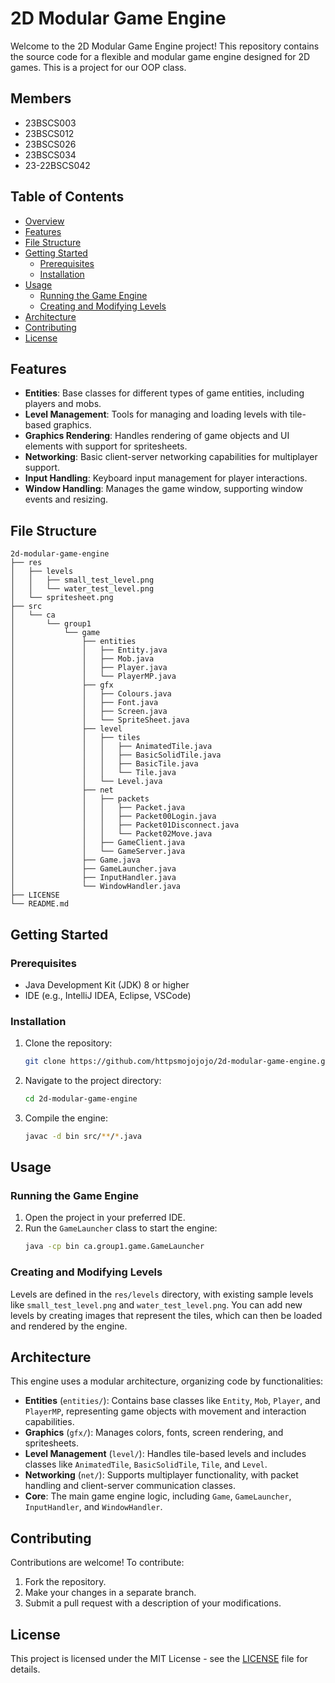 # 2D Modular Game Engine

Welcome to the 2D Modular Game Engine project! This repository contains the source code for a flexible and modular game engine designed for 2D games. This is a project for our OOP class.

## Members

- 23BSCS003
- 23BSCS012
- 23BSCS026
- 23BSCS034
- 23-22BSCS042

## Table of Contents
- [Overview](#overview)
- [Features](#features)
- [File Structure](#file-structure)
- [Getting Started](#getting-started)
  - [Prerequisites](#prerequisites)
  - [Installation](#installation)
- [Usage](#usage)
  - [Running the Game Engine](#running-the-game-engine)
  - [Creating and Modifying Levels](#creating-and-modifying-levels)
- [Architecture](#architecture)
- [Contributing](#contributing)
- [License](#license)

## Features
- **Entities**: Base classes for different types of game entities, including players and mobs.
- **Level Management**: Tools for managing and loading levels with tile-based graphics.
- **Graphics Rendering**: Handles rendering of game objects and UI elements with support for spritesheets.
- **Networking**: Basic client-server networking capabilities for multiplayer support.
- **Input Handling**: Keyboard input management for player interactions.
- **Window Handling**: Manages the game window, supporting window events and resizing.

## File Structure
```plaintext
2d-modular-game-engine
├── res
│   ├── levels
│   │   ├── small_test_level.png
│   │   └── water_test_level.png
│   └── spritesheet.png
├── src
│   └── ca
│       └── group1
│           └── game
│               ├── entities
│               │   ├── Entity.java
│               │   ├── Mob.java
│               │   ├── Player.java
│               │   └── PlayerMP.java
│               ├── gfx
│               │   ├── Colours.java
│               │   ├── Font.java
│               │   ├── Screen.java
│               │   └── SpriteSheet.java
│               ├── level
│               │   ├── tiles
│               │   │   ├── AnimatedTile.java
│               │   │   ├── BasicSolidTile.java
│               │   │   ├── BasicTile.java
│               │   │   └── Tile.java
│               │   └── Level.java
│               ├── net
│               │   ├── packets
│               │   │   ├── Packet.java
│               │   │   ├── Packet00Login.java
│               │   │   ├── Packet01Disconnect.java
│               │   │   └── Packet02Move.java
│               │   ├── GameClient.java
│               │   └── GameServer.java
│               ├── Game.java
│               ├── GameLauncher.java
│               ├── InputHandler.java
│               └── WindowHandler.java
├── LICENSE
└── README.md
```

## Getting Started

### Prerequisites
- Java Development Kit (JDK) 8 or higher
- IDE (e.g., IntelliJ IDEA, Eclipse, VSCode)

### Installation
1. Clone the repository:
   ```bash
   git clone https://github.com/httpsmojojojo/2d-modular-game-engine.git
   ```
2. Navigate to the project directory:
   ```bash
   cd 2d-modular-game-engine
   ```
3. Compile the engine:
   ```bash
   javac -d bin src/**/*.java
   ```

## Usage

### Running the Game Engine
1. Open the project in your preferred IDE.
2. Run the `GameLauncher` class to start the engine:
   ```bash
   java -cp bin ca.group1.game.GameLauncher
   ```

### Creating and Modifying Levels
Levels are defined in the `res/levels` directory, with existing sample levels like `small_test_level.png` and `water_test_level.png`. You can add new levels by creating images that represent the tiles, which can then be loaded and rendered by the engine.

## Architecture
This engine uses a modular architecture, organizing code by functionalities:

- **Entities** (`entities/`): Contains base classes like `Entity`, `Mob`, `Player`, and `PlayerMP`, representing game objects with movement and interaction capabilities.
- **Graphics** (`gfx/`): Manages colors, fonts, screen rendering, and spritesheets.
- **Level Management** (`level/`): Handles tile-based levels and includes classes like `AnimatedTile`, `BasicSolidTile`, `Tile`, and `Level`.
- **Networking** (`net/`): Supports multiplayer functionality, with packet handling and client-server communication classes.
- **Core**: The main game engine logic, including `Game`, `GameLauncher`, `InputHandler`, and `WindowHandler`.

## Contributing
Contributions are welcome! To contribute:
1. Fork the repository.
2. Make your changes in a separate branch.
3. Submit a pull request with a description of your modifications.

## License
This project is licensed under the MIT License - see the [LICENSE](LICENSE) file for details.
```
